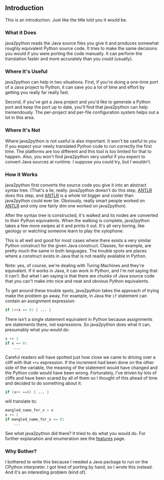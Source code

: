 ## Introduction

This is an introduction.  Just like the title told you it would be.

### What it Does

java2python reads the Java source files you give it and produces somewhat
roughly equivalent Python source code.  It tries to make the same decisions you
would if you were porting the code manually.  It can perform the translation
faster and more accurately than you could (usually).

### Where It's Useful

java2python can help in two situations.  First, if you're doing a one-time port
of a Java project to Python, it can save you a lot of time and effort by
getting you really far really fast.

Second, if you've got a Java project and you'd like to generate a Python port
and keep the port up to date, you'll find that java2python can help
tremendously.  The per-project and per-file configuration system helps out a
lot in this area.

### Where It's Not

Where java2python is not useful is also important.  It won't be useful to you
if you expect your newly translated Python code to run correctly the first
time.  The platforms are too different and this tool is too limited for that to
happen.  Also, you won't find java2python very useful if you expect to convert
Java sources at runtime.  I suppose you could try, but I wouldn't.

### How it Works

java2python first converts the source code you give it into an abstract syntax
tree.  (That's a lie, really.  java2python doesn't do this step, [ANTLR][] does
this step, and [ANTLR][] is a whole lot bigger and cooler than java2python
could ever be.  Obviously, really smart people worked on [ANTLR][] and only one
fairly dim one worked on java2python).

After the syntax tree is constructed, it's walked and its nodes are converted
to their Python equivalents.  When the walking is complete, java2python takes a
few more swipes at it and prints it out.  It's all very boring, like geology or
watching someone learn to play the xylophone.

This is all well and good for most cases where there exists a very similar
Python construct for the given Java construct.  Classes, for example, are
pretty much the same in both languages.  The trouble spots are places where a
construct exists in Java that is not readily available in Python.

Note: yes, of course, we're dealing with Turing Machines and they're
equivalent.  If it works in Java, it can work in Python, and I'm not saying
that it can't.  But what I am saying is that there are chunks of Java source
code that you can't make into nice and neat and obvious Python equivalents.

To get around these trouble spots, java2python takes the approach of trying
make the problem go away.  For example, in Java the `if` statement can contain
an assignment expression:

```java
if (++x == 0) { ... }
```

There isn't a single statement equivalent in Python because assignments are
statements there, not expressions.  So java2python does what it can, presumably
what you would do:

```python
x += 1
if x == 0:
    ...
```

Careful readers will have spotted just how close we came to driving over a
cliff with that `++x` expression.  If the increment had been done on the other
side of the variable, the meaning of the statement would have changed and the
Python code would have been wrong.  Fortunately, I've driven by lots of cliffs
and have been scared by all of them so I thought of this ahead of time and
decided to do something about it:

```java
if (x++ ==0) { ... }
```

will translate to:

```python
mangled_name_for_x = x
x += 1
if mangled_name_for_x == 0:
    ...
```

See what java2python did there?  It tried to do what you would do.  For further
explanation and enumeration see the [features][] page.


### Why Bother?

I bothered to write this because I needed a Java package to run on the CPython
interpreter.  I got tired of porting by hand, so I wrote this instead.  And
it's an interesting problem (kind of).


[ANTLR]: http://www.antlr.org
[features]: https://github.com/natural/java2python/tree/master/doc/features.md
